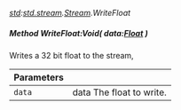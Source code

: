_[std](../../modules/std/std-module.md):[std.stream](../../modules/std/std-stream.md).[Stream](../../modules/std/std-stream-stream.md).WriteFloat_
##### Method WriteFloat:Void( data:[Float](../../modules/wonkey/wonkey-types-float.md) )
Writes a 32 bit float to the stream,

| Parameters |    |
|:-----------|:---|
| `data` | data The float to write. |
